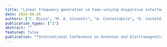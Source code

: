 ```yaml
---
title: "Linear frequency generation in time-varying dispersive interfaces"
date: 2024-06-26
authors: ["C. Rizza", "M. A. Vincenti", "A. Contestabile", "G. Castaldi", "V. Galdi", "M. Scalora"]
publication_types: ["1"]
abstract: ""
featured: false
publication: "*International Conference on Antennas and Electromagnetic Systems*"
---
```


